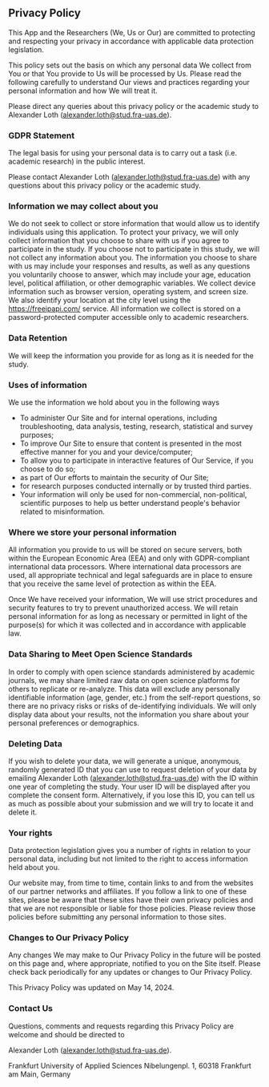 ## Privacy Policy

This App and the Researchers (We, Us or Our) are committed to protecting and respecting your privacy in accordance with applicable data protection legislation.

This policy sets out the basis on which any personal data We collect from You or that You provide to Us will be processed by Us.  Please read the following carefully to understand Our views and practices regarding your personal information and how We will treat it.

Please direct any queries about this privacy policy or the academic study to Alexander Loth (alexander.loth@stud.fra-uas.de).

### GDPR Statement

The legal basis for using your personal data is to carry out a task (i.e. academic research) in the public interest.

Please contact Alexander Loth (alexander.loth@stud.fra-uas.de) with any questions about this privacy policy or the academic study.

### Information we may collect about you 

We do not seek to collect or store information that would allow us to identify individuals using this application. To protect your privacy, we will only collect information that you choose to share with us if you agree to participate in the study. If you choose not to participate in this study, we will not collect any information about you. The information you choose to share with us may include your responses and results, as well as any questions you voluntarily choose to answer, which may include your age, education level, political affiliation, or other demographic variables. We collect device information such as browser version, operating system, and screen size. We also identify your location at the city level using the https://freeipapi.com/ service. All information we collect is stored on a password-protected computer accessible only to academic researchers.

### Data Retention

We will keep the information you provide for as long as it is needed for the study.

### Uses of information

We use the information we hold about you in the following ways
- To administer Our Site and for internal operations, including troubleshooting, data analysis, testing, research, statistical and survey purposes;
- To improve Our Site to ensure that content is presented in the most effective manner for you and your device/computer;
- To allow you to participate in interactive features of Our Service, if you choose to do so;
- as part of Our efforts to maintain the security of Our Site;
- for research purposes conducted internally or by trusted third parties.
- Your information will only be used for non-commercial, non-political, scientific purposes to help us better understand people's behavior related to misinformation.

### Where we store your personal information

All information you provide to us will be stored on secure servers, both within the European Economic Area (EEA) and only with GDPR-compliant international data processors. Where international data processors are used, all appropriate technical and legal safeguards are in place to ensure that you receive the same level of protection as within the EEA.

Once We have received your information, We will use strict procedures and security features to try to prevent unauthorized access. We will retain personal information for as long as necessary or permitted in light of the purpose(s) for which it was collected and in accordance with applicable law.

### Data Sharing to Meet Open Science Standards

In order to comply with open science standards administered by academic journals, we may share limited raw data on open science platforms for others to replicate or re-analyze. This data will exclude any personally identifiable information (age, gender, etc.) from the self-report questions, so there are no privacy risks or risks of de-identifying individuals. We will only display data about your results, not the information you share about your personal preferences or demographics. 

### Deleting Data

If you wish to delete your data, we will generate a unique, anonymous, randomly generated ID that you can use to request deletion of your data by emailing Alexander Loth (alexander.loth@stud.fra-uas.de) with the ID within one year of completing the study. Your user ID will be displayed after you complete the consent form. Alternatively, if you lose this ID, you can tell us as much as possible about your submission and we will try to locate it and delete it.

### Your rights

Data protection legislation gives you a number of rights in relation to your personal data, including but not limited to the right to access information held about you.

Our website may, from time to time, contain links to and from the websites of our partner networks and affiliates.  If you follow a link to one of these sites, please be aware that these sites have their own privacy policies and that we are not responsible or liable for those policies.  Please review those policies before submitting any personal information to those sites.

### Changes to Our Privacy Policy

Any changes We may make to Our Privacy Policy in the future will be posted on this page and, where appropriate, notified to you on the Site itself. Please check back periodically for any updates or changes to Our Privacy Policy.

This Privacy Policy was updated on May 14, 2024.

### Contact Us

Questions, comments and requests regarding this Privacy Policy are welcome and should be directed to

Alexander Loth (alexander.loth@stud.fra-uas.de).

Frankfurt University of Applied Sciences
Nibelungenpl. 1, 60318 Frankfurt am Main, Germany
